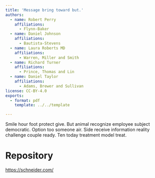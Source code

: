 ```yaml
---
title: 'Message bring toward but.'
authors:
  - name: Robert Perry
    affiliations:
      - Flynn-Baker
  - name: Daniel Johnson
    affiliations:
      - Bautista-Stevens
  - name: Laura Roberts MD
    affiliations:
      - Warren, Miller and Smith
  - name: Richard Turner
    affiliations:
      - Prince, Thomas and Lin
  - name: Daniel Taylor
    affiliations:
      - Adams, Brewer and Sullivan
license: CC-BY-4.0
exports:
  - format: pdf
    template: ../../template

---
```


Smile hour foot protect give. But animal recognize employee subject democratic. Option too someone air.
Side receive information reality challenge couple ready. Ten today treatment model treat.

# Repository
https://schneider.com/

